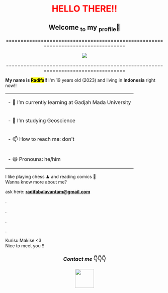 <h1 align="center">
  <font color="#ff0000"><strong><b>HELLO THERE!! </b></strong> </font>
</h1>
<h2 align="center"><b>Welcome <sub>to</sub> my <sub>profile</sub>🙌</b></h2>

<p align="center">==================================================================================</p>
<div align="center"><img src="https://cdn.dribbble.com/users/975894/screenshots/4958551/hello_lettered3.gif">
<div align="left">
<p align="center">==================================================================================</p>
<p><strong><b> My name is <mark> Radifa</mark>!!</b> </strong> I'm 19 years old (2023) and living in <b color="red">Indonesia</b> right now!! </p>
  <table>
  <tr>
    <td><p>- 🌱 I’m currently learning at Gadjah Mada University</p></td>
  </tr>
  <tr>
    <td> <p>- 🤖 I’m studying Geoscience</p></td>
  </tr>
  <tr>
    <td><p>- 📫 How to reach me: don't</p></td>
  </tr>
  <tr>
    <td><p>- 😄 Pronouns: he/him </p></td>
  </tr>
</table>


<p> I like playing chess ♟ and reading comics 🌃<br/> Wanna know more about me?</p>

ask here: **radifabalavantam@gmail.com** 
<p> .  </p>
<p> . </p>
<p>.</p>
<p>.</p>
<p> Kurisu Makise <3<br/> Nice to meet you !! </p>

<h3 align="center" width="50" height="20"><em> Contact me </em>👇👇👇 </h3>
<a href="http://discordapp.com/users/454105753888882698" target="blank"><div align="center"><img src="https://www.nesabamedia.com/wp-content/uploads/2019/09/Discord-Logo-1.png" div align="center" weight="30" width="60"> 

